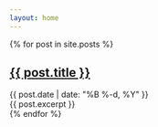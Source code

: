 ```yaml
---
layout: home
---
```

<div class="posts">
  {% for post in site.posts %}
    <article class="post">
      <div class="post-header">
        <h2 class="post-title">
          <a href="{{ post.url | relative_url }}">{{ post.title }}</a>
        </h2>
        <time datetime="{{ post.date | date_to_xmlschema }}" class="post-date">{{ post.date | date: "%B %-d, %Y" }}</time>
      </div>
      {{ post.excerpt }}
    </article>
  {% endfor %}
</div>
